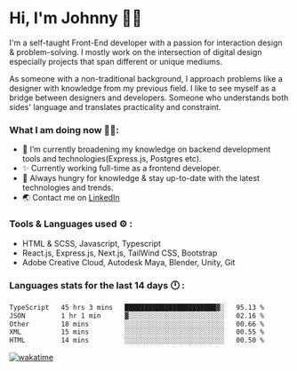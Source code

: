 # Hi, I'm Johnny 👋🧑‍

I'm a self-taught Front-End developer with a passion for interaction design & problem-solving. I mostly work on the intersection of digital design especially projects that span different or unique mediums.

As someone with a non-traditional background, I approach problems like a designer with knowledge from my previous field. I like to see myself as a bridge between designers and developers. Someone who understands both sides' language and translates practicality and constraint.

### What I am doing now 🧑‍💻:

- 🔭 I’m currently broadening my knowledge on backend development tools and technologies(Express.js, Postgres etc).
- ✨ Currently working full-time as a frontend developer.
- 📖 Always hungry for knowledge & stay up-to-date with the latest technologies and trends.
- 🌏 Contact me on [LinkedIn](https://www.linkedin.com/in/johchai/)

### Tools & Languages used ⚙️ :

- HTML & SCSS, Javascript, Typescript
- React.js, Express.js, Next.js, TailWind CSS, Bootstrap
- Adobe Creative Cloud, Autodesk Maya, Blender, Unity, Git

### Languages stats for the last 14 days 🕛 :

<!--START_SECTION:waka-->

```txt
TypeScript   45 hrs 3 mins   ███████████████████████▓░   95.13 %
JSON         1 hr 1 min      ▓░░░░░░░░░░░░░░░░░░░░░░░░   02.16 %
Other        18 mins         ░░░░░░░░░░░░░░░░░░░░░░░░░   00.66 %
XML          15 mins         ░░░░░░░░░░░░░░░░░░░░░░░░░   00.55 %
HTML         14 mins         ░░░░░░░░░░░░░░░░░░░░░░░░░   00.50 %
```

<!--END_SECTION:waka-->

[![wakatime](https://wakatime.com/badge/user/0cd14e89-b357-451d-b5c1-4a79286fb5a6.svg)](https://wakatime.com/@0cd14e89-b357-451d-b5c1-4a79286fb5a6)
